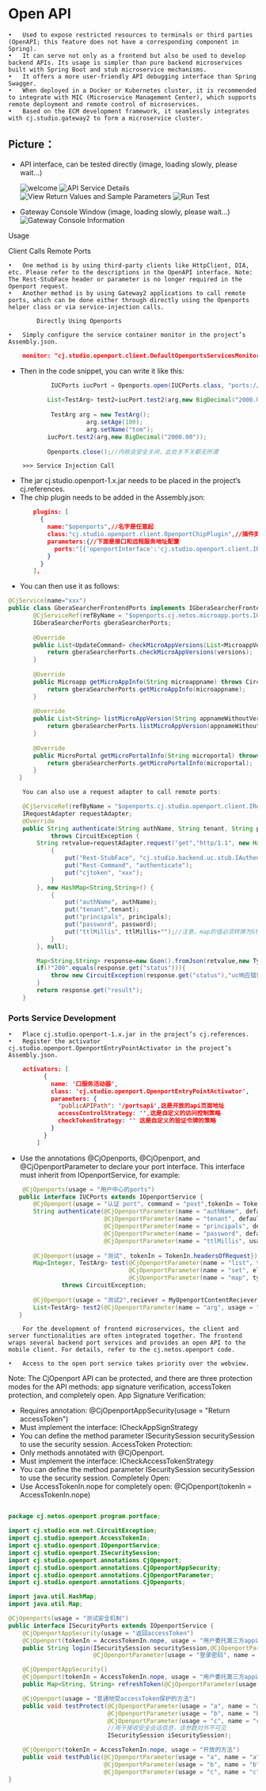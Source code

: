 # Open API

	•	Used to expose restricted resources to terminals or third parties (OpenAPI; this feature does not have a corresponding component in Spring).
	•	It can serve not only as a frontend but also be used to develop backend APIs. Its usage is simpler than pure backend microservices built with Spring Boot and stub microservice mechanisms.
	•	It offers a more user-friendly API debugging interface than Spring Swagger.
	•	When deployed in a Docker or Kubernetes cluster, it is recommended to integrate with MIC (Microservice Management Center), which supports remote deployment and remote control of microservices.
	•	Based on the ECM development framework, it seamlessly integrates with cj.studio.gateway2 to form a microservice cluster.
## Picture：

- API interface, can be tested directly (image, loading slowly, please wait…)

    ![welcome](https://github.com/carocean/cj.netos.openport/blob/master/documents/welcome.png)
    ![API Service Details](https://github.com/carocean/cj.netos.openport/blob/master/documents/viewports.png)
    ![View Return Values and Sample Parameters](https://github.com/carocean/cj.netos.openport/blob/master/documents/viewsimple.png)
    ![Run Test](https://github.com/carocean/cj.netos.openport/blob/master/documents/runtest.png)


- Gateway Console Window (image, loading slowly, please wait…)
    ![Gateway Console Information](https://github.com/carocean/cj.netos.openport/blob/master/documents/cmd.png)

Usage

Client Calls Remote Ports

	•	One method is by using third-party clients like HttpClient, DIA, etc. Please refer to the descriptions in the OpenAPI interface. Note: The Rest-StubFace header or parameter is no longer required in the Openport request.
	•	Another method is by using Gateway2 applications to call remote ports, which can be done either through directly using the Openports helper class or via service-injection calls.

			Directly Using Openports

	•	Simply configure the service container monitor in the project’s Assembly.json.
``` json
    monitor: "cj.studio.openport.client.DefaultOpenportsServicesMonitor",
```
- Then in the code snippet, you can write it like this:
``` java
            IUCPorts iucPort = Openports.open(IUCPorts.class, "ports://openport.com/openport/uc.ports", "xx");
           
           List<TestArg> test2=iucPort.test2(arg,new BigDecimal("2000.00"));
           
            TestArg arg = new TestArg();
                      arg.setAge(100);
                      arg.setName("tom");
           iucPort.test2(arg,new BigDecimal("2000.00"));
   
           Openports.close();//内核会安全关闭，此处关不关都无所谓

```
		>>> Service Injection Call

-	The jar cj.studio.openport-1.x.jar needs to be placed in the project’s cj.references.
-	The chip plugin needs to be added in the Assembly.json:
``` json
       plugins: [
         {
           name:"$openports",//名字是任意起
           class:"cj.studio.openport.client.OpenportChipPlugin",//插件类必须
           parameters:{//下面是接口和远程服务地址配置
             ports:"[{'openportInterface':'cj.studio.openport.client.IRequestAdapter','remoteOpenportsUrl':'ports://usercenter.com/uc/authentication.service','token':''},{'openportInterface':'cj.netos.microapp.ports.IGberaSearcherPorts','remoteOpenportsUrl':'rest://gbera.com/microapp/searcher.ports','token':'xx'}]"
           }
         }
       ],

```
- You can then use it as follows:
``` java
@CjService(name="xxx")
public class GberaSearcherFrontendPorts implements IGberaSearcherFrontendPorts {
       @CjServiceRef(refByName = "$openports.cj.netos.microapp.ports.IGberaSearcherPorts")//$openports是您配置的插件名，后面是在插件中配置的接口
       IGberaSearcherPorts gberaSearcherPorts;
   
       @Override
       public List<UpdateCommand> checkMicroAppVersions(List<MicroappVersion> versions) throws CircuitException {
           return gberaSearcherPorts.checkMicroAppVersions(versions);
       }
   
       @Override
       public Microapp getMicroAppInfo(String microappname) throws CircuitException {
           return gberaSearcherPorts.getMicroAppInfo(microappname);
       }
   
       @Override
       public List<String> listMicroAppVersion(String appnameWithoutVersion) throws CircuitException {
           return gberaSearcherPorts.listMicroAppVersion(appnameWithoutVersion);
       }
   
       @Override
       public MicroPortal getMicroPortalInfo(String microportal) throws CircuitException {
           return gberaSearcherPorts.getMicroPortalInfo(microportal);
       }
   }


```

``` java
    You can also use a request adapter to call remote ports:

    @CjServiceRef(refByName = "$openports.cj.studio.openport.client.IRequestAdapter")//IRequestAdapter是请求适配器
    IRequestAdapter requestAdapter;
    @Override
    public String authenticate(String authName, String tenant, String principals, String password, long ttlMillis)
            throws CircuitException {
        String retvalue=requestAdapter.request("get","http/1.1", new HashMap<String,String>() {
            {
                put("Rest-StubFace", "cj.studio.backend.uc.stub.IAuthenticationStub");
                put("Rest-Command", "authenticate");
                put("cjtoken", "xxx");
            }
        }, new HashMap<String,String>() {
            {
                put("authName", authName);
                put("tenant",tenant);
                put("principals", principals);
                put("password", password);
                put("ttlMillis", ttlMillis+"");//注意，map的值必须转换为String类型
            }
        }, null);

        Map<String,String> response=new Gson().fromJson(retvalue,new TypeToken<HashMap<String,String>>(){}.getType());
        if(!"200".equals(response.get("status"))){
            throw new CircuitException(response.get("status"),"uc响应错误："+response.get("message"));
        }
        return response.get("result");
    }

```
### Ports Service Development
	•	Place cj.studio.openport-1.x.jar in the project’s cj.references.
	•	Register the activator cj.studio.openport.OpenportEntryPointActivator in the project’s Assembly.json.
``` json
    activators: [
          {
            name: '口服务活动器',
            class: 'cj.studio.openport.OpenportEntryPointActivator',
            parameters: {
              "publicAPIPath": '/portsapi',这是开放的api页面地址
              accessControlStrategy: '',这是自定义的访问控制策略
              checkTokenStrategy: '' 这是自定义的验证令牌的策略
            }
          }
        ]
```
- Use the annotations @CjOpenports, @CjOpenport, and @CjOpenportParameter to declare your port interface. This interface must inherit from IOpenportService, for example:
``` java
    @CjOpenports(usage = "用户中心的ports")
   public interface IUCPorts extends IOpenportService {
       @CjOpenport(usage = "认证 port", command = "post",tokenIn = TokenIn.nope)
       String authenticate(@CjOpenportParameter(name = "authName", defaultValue = "auth.password", usage = "认证器名") String authName,
                           @CjOpenportParameter(name = "tenant", defaultValue = "netos.nettest", usage = "租户") String tenant,
                           @CjOpenportParameter(name = "principals", defaultValue = "wangdd", in = InRequest.header, usage = "当事人", simpleModelFile = "principals.json") String principals,
                           @CjOpenportParameter(name = "password", defaultValue = "1234", in = InRequest.content, usage = "密码") String password,
                           @CjOpenportParameter(name = "ttlMillis", usage = "过期毫秒数", defaultValue = "188383774949292") long ttlMillis) throws CircuitException;
   
       @CjOpenport(usage = "测试", tokenIn = TokenIn.headersOfRequest})
       Map<Integer, TestArg> test(@CjOpenportParameter(name = "list", type = LinkedList.class, elementType = TestArg.class, usage = "吃了没") List<TestArg> list,
                                  @CjOpenportParameter(name = "set", elementType = TestArg.class, usage = "哈，这个好") List<TestArg> set,
                                  @CjOpenportParameter(name = "map", type = TreeMap.class, elementType = {Integer.class, TestArg.class}, usage = "型啥哩") Map<Integer, TestArg> map)
               throws CircuitException;
   
       @CjOpenport(usage = "测试2",reciever = MyOpenportContentReciever.class, tokenIn = TokenIn.headersOfRequest, command = "post", type = LinkedList.class)
       List<TestArg> test2(@CjOpenportParameter(name = "arg", usage = "列下", in = InRequest.content, defaultValue = "{\"name\":\"cj\",\"age\":23}") TestArg arg, @CjOpenportParameter(name = "v", usage = "中", defaultValue = "5.2") BigDecimal v);
   }


```
		For the development of frontend microservices, the client and server functionalities are often integrated together. The frontend wraps several backend port services and provides an open API to the mobile client. For details, refer to the cj.netos.openport code.

	•	Access to the open port service takes priority over the webview.
Note: The CjOpenport API can be protected, and there are three protection modes for the API methods: app signature verification, accessToken protection, and completely open.
App Signature Verification:
- Requires annotation: @CjOpenportAppSecurity(usage = "Return accessToken")
- Must implement the interface: ICheckAppSignStrategy
- You can define the method parameter ISecuritySession securitySession to use the security session.
AccessToken Protection:
- Only methods annotated with @CjOpenport.
- Must implement the interface: ICheckAccessTokenStrategy
- You can define the method parameter ISecuritySession securitySession to use the security session.
Completely Open:
- Use AccessTokenIn.nope for completely open: @CjOpenport(tokenIn = AccessTokenIn.nope)

```java

package cj.netos.openport.program.portface;

import cj.studio.ecm.net.CircuitException;
import cj.studio.openport.AccessTokenIn;
import cj.studio.openport.IOpenportService;
import cj.studio.openport.ISecuritySession;
import cj.studio.openport.annotations.CjOpenport;
import cj.studio.openport.annotations.CjOpenportAppSecurity;
import cj.studio.openport.annotations.CjOpenportParameter;
import cj.studio.openport.annotations.CjOpenports;

import java.util.HashMap;
import java.util.Map;

@CjOpenports(usage = "测试安全机制")
public interface ISecurityPorts extends IOpenportService {
    @CjOpenportAppSecurity(usage = "返回accessToken")
    @CjOpenport(tokenIn = AccessTokenIn.nope, usage = "用户委托第三方app以登录，返回访问令牌")
    public String login(ISecuritySession securitySession,@CjOpenportParameter(usage = "登录账号名", name = "accountName")String accountName,
                        @CjOpenportParameter(usage = "登录密码", name = "password")String password) throws CircuitException;

    @CjOpenportAppSecurity()
    @CjOpenport(tokenIn = AccessTokenIn.nope, usage = "用户委托第三方app以生成新的访问令牌，返回包括：新的accessToken,下一次的refreshToken,等等")
    public Map<String, String> refreshToken(@CjOpenportParameter(usage = "上传上一次的刷新令牌", name = "refreshToken") String refreshToken) throws CircuitException;

    @CjOpenport(usage = "普通地受accessToken保护的方法")
    public void testProtect(@CjOpenportParameter(usage = "a", name = "a") int a,
                            @CjOpenportParameter(usage = "b", name = "b") boolean b,
                            @CjOpenportParameter(usage = "c", name = "c", type = HashMap.class, elementType = {String.class, String.class}) Map<String, String> c,
                            //用于接收安全会话信息，该参数对外不可见
                            ISecuritySession iSecuritySession);

    @CjOpenport(tokenIn = AccessTokenIn.nope, usage = "开放的方法")
    public void testPublic(@CjOpenportParameter(usage = "a", name = "a") int a,
                           @CjOpenportParameter(usage = "b", name = "b") boolean b,
                           @CjOpenportParameter(usage = "c", name = "c", type = HashMap.class, elementType = {String.class, String.class}) Map<String, String> c);
}


```

